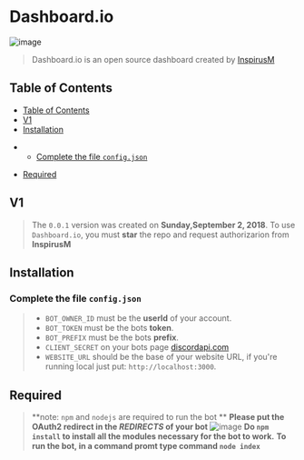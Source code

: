 # Dashboard.io
![image](https://cdn.discordapp.com/avatars/485752871027998725/abd8ca42e420f9fcda938f8281d874db.png?size=160)
> Dashboard.io is an open source dashboard created by [InspirusM](https://github.com/InspirusM)

## Table of Contents

* [Table of Contents](#Table-of-Contents)
* [V1](#v1)
* [Installation](#installation)
- * [Complete the file `config.json`](#complete-the-config.json)
* [Required](#Required)

## V1 

> The `0.0.1` version was created on **Sunday,September 2, 2018**. To use `Dashboard.io`, you must **star** the repo and request authorizarion from **InspirusM**

## Installation

### Complete the file `config.json`
>* `BOT_OWNER_ID` must be the **userId** of your account.
>* `BOT_TOKEN` must be the bots **token**.
>* `BOT_PREFIX` must be the bots **prefix**.
>* `CLIENT_SECRET` on your bots page [discordapi.com](https://discordapi.com/)
>* `WEBSITE_URL` should be the base of your website URL, if you're running local just put: `http://localhost:3000`.

## Required

> **note: `npm` and `nodejs` are required to run the bot **
> **Please put the OAuth2 redirect in the _REDIRECTS_ of your bot**
![image](https://cdn.discordapp.com/attachments/485886312398848030/485886331336130561/unknown.png)
> **Do `npm install` to install all the modules necessary for the bot to work.**
> **To run the bot, in a command promt type command `node index`**
